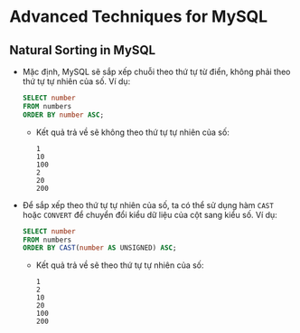 # Advanced Techniques for MySQL

## Natural Sorting in MySQL

- Mặc định, MySQL sẽ sắp xếp chuỗi theo thứ tự từ điển, không phải theo thứ tự tự nhiên của số. Ví dụ:

  ```sql
  SELECT number
  FROM numbers
  ORDER BY number ASC;
  ```

  - Kết quả trả về sẽ không theo thứ tự tự nhiên của số:

    ```
    1
    10
    100
    2
    20
    200
    ```

- Để sắp xếp theo thứ tự tự nhiên của số, ta có thể sử dụng hàm `CAST` hoặc `CONVERT` để chuyển đổi kiểu dữ liệu của cột sang kiểu số. Ví dụ:

  ```sql
  SELECT number
  FROM numbers
  ORDER BY CAST(number AS UNSIGNED) ASC;
  ```

  - Kết quả trả về sẽ theo thứ tự tự nhiên của số:

    ```
    1
    2
    10
    20
    100
    200
    ```

